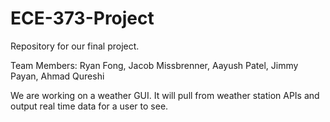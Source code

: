 # ECE-373-Project
Repository for our final project.

Team Members:
Ryan Fong, Jacob Missbrenner, Aayush Patel, Jimmy Payan, Ahmad Qureshi

We are working on a weather GUI. It will pull from weather station APIs and output real time data for a user to see.

